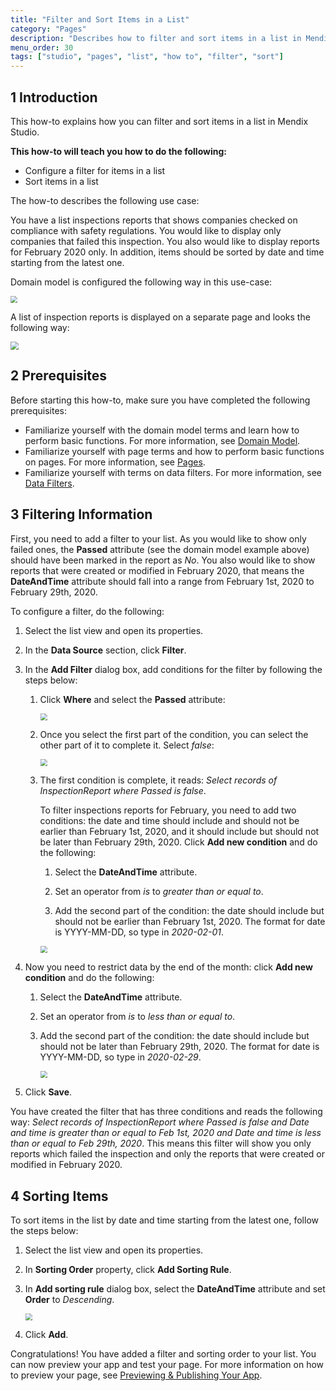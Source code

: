 ```yaml
---
title: "Filter and Sort Items in a List"
category: "Pages"
description: "Describes how to filter and sort items in a list in Mendix Studio."
menu_order: 30
tags: ["studio", "pages", "list", "how to", "filter", "sort"]
---
```


## 1 Introduction 

This how-to explains how you can filter and sort items in a list in Mendix Studio. 

**This how-to will teach you how to do the following:**

* Configure a filter for items in a list
* Sort items in a list

The how-to describes the following use case: 

You have a list inspections reports that shows companies checked on compliance with safety regulations. You would like to display only companies that failed this inspection. You also would like to display reports for February 2020 only. In addition, items should be sorted by date and time starting from the latest one.  

Domain model is configured the following way in this use-case:

<img src="attachments/pages-how-to-configure-list/domain-model.png" style="zoom:70%;" />

A list of inspection reports is displayed on a separate page and looks the following way:

<img src="attachments/pages-how-to-filter-and-sort/list-view-example.png" style="zoom:80%;" />

## 2 Prerequisites

Before starting this how-to, make sure you have completed the following prerequisites:

* Familiarize yourself with the domain model terms and learn how to perform basic functions. For more information, see [Domain Model](/studio/domain-models).
* Familiarize yourself with page terms and how to perform basic functions on pages. For more information, see [Pages](/studio/pages). 
* Familiarize yourself with terms on data filters. For more information, see [Data Filters](/studio/filters).

## 3 Filtering Information 

First, you need to add a filter to your list.  As you would like to show only failed ones, the **Passed** attribute (see the domain model example above) should have been marked in the report as *No*. You also would like to show reports that were created or modified in February 2020, that means the **DateAndTime** attribute should fall into a range from February 1st, 2020 to February 29th, 2020. 

To configure a filter, do the following:

1. Select the list view and open its properties.

2. In the **Data Source** section, click **Filter**.

3. In the **Add Filter** dialog box, add conditions for the filter by following the steps below:

    1. Click **Where** and select the **Passed** attribute:

		<img src="attachments/pages-how-to-filter-and-sort/add-filter-select-attribute.png" style="zoom:70%;" />

	2. Once you select the first part of the condition, you can select the other part of it to complete it. Select *false*:
	
		<img src="attachments/pages-how-to-filter-and-sort/add-filter-condition.png" style="zoom:70%;" />
	
	3. The first condition is complete, it reads: *Select records of InspectionReport where Passed is false*. 
	
	   To filter inspections reports for February, you need to add two conditions: the date and time should include and should not be earlier than February 1st, 2020, and it should include but should not be later than February 29th, 2020. Click **Add new condition** and do the following:
	
	   1. Select the **DateAndTime** attribute.
	
	   3. Set an operator from *is* to *greater than or equal to*.
	
	   4. Add the second part of the condition: the date should include but should not be earlier than February 1st, 2020. The format for date is YYYY-MM-DD, so type in *2020-02-01*.
	
		<img src="attachments/pages-how-to-filter-and-sort/date-condition.png" style="zoom:70%;" />
	
4. Now you need to restrict data by the end of the month: click **Add new condition** and do the following:

    1. Select the **DateAndTime** attribute.
    
    2. Set an operator from *is* to *less than or equal to*.
    
    3. Add the second part of the condition: the date should include but should not be later than February 29th, 2020. The format for date is YYYY-MM-DD, so type in *2020-02-29*.
    
		<img src="attachments/pages-how-to-filter-and-sort/complete-filter.png" style="zoom:70%;" />
5.  Click **Save**.

You have created the filter that has three conditions and reads the following way: *Select records of InspectionReport where Passed is false and Date and time is greater than or equal to Feb 1st, 2020 and Date and time is less than or equal to Feb 29th, 2020*. This means this filter will show you only reports which failed the inspection and only the reports that were created or modified in February 2020. 

## 4 Sorting Items  

To sort items in the list by date and time starting from the latest one, follow the steps below:

1. Select the list view and open its properties.

2. In **Sorting Order** property, click **Add Sorting Rule**.

3. In **Add sorting rule** dialog box, select the **DateAndTime** attribute and set **Order** to *Descending*.

	<img src="attachments/pages-how-to-filter-and-sort/add-sorting-rule.png" style="zoom:70%;" />

4. Click **Add**.

Congratulations! You have added a filter and sorting order to your list. You can now preview your app and test your page. For more information on how to preview your page, see [Previewing & Publishing Your App](/studio/publishing-app).